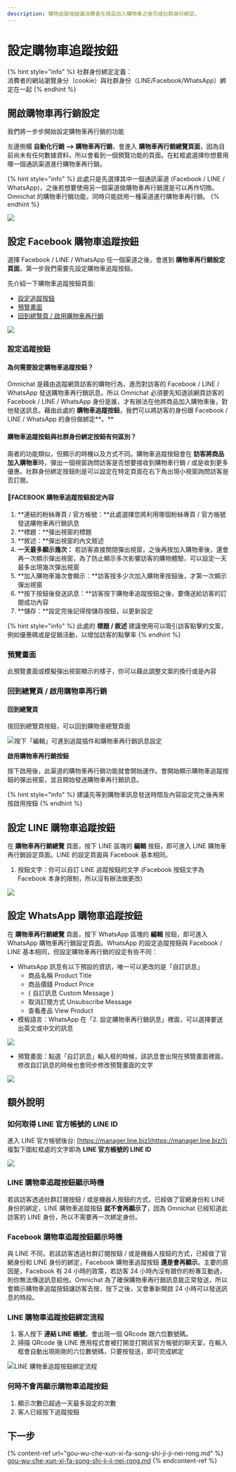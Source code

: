 ```yaml
---
description: 購物追蹤按鈕讓消費者在商品加入購物車之後完成社群身份綁定。
---
```


# 設定購物車追蹤按鈕

{% hint style="info" %}
社群身份綁定定義： \
消費者的網站瀏覽身分（cookie）與社群身份（LINE/Facebook/WhatsApp）綁定在一起
{% endhint %}

## 開啟購物車再行銷設定

我們將一步步開始設定購物車再行銷的功能

左邊側欄 **自動化行銷 --> 購物車再行銷**，會進入 **購物車再行銷總覽頁面**，因為目前尚未有任何數據資料，所以會看到一個預覽功能的頁面。在紅框處選擇你想要用哪一個通訊渠道進行購物車再行銷。

{% hint style="info" %}
此處只是先選擇其中一個通訊渠道 (Facebook / LINE / WhatsApp)，之後若想要使用另一個渠道做購物車再行銷還是可以再作切換。Omnichat 的購物車行銷功能，同時只能啟用一種渠道進行購物車再行銷。
{% endhint %}

![](<../../.gitbook/assets/image (59).png>)

## 設定 Facebook 購物車追蹤按鈕

選擇 Facebook / LINE / WhatsApp 任一個渠道之後，會進到 **購物車再行銷設定頁面**，第一步我們需要先設定購物車追蹤按鈕。

先介紹一下購物車追蹤按鈕頁面:

* [設定追蹤按鈕](she-ding-gou-wu-che-zhui-zong-an-niu.md#she-ding-zhui-zong-an-niu)
* [預覽畫面](she-ding-gou-wu-che-zhui-zong-an-niu.md#yu-lan-hua-mian)
* [回到總覽頁 / 啟用購物車再行銷](she-ding-gou-wu-che-zhui-zong-an-niu.md#hui-dao-zong-lan-ye-qi-yong-gou-wu-che-zai-hang-xiao)

![](<../../.gitbook/assets/截圖 2022-02-25 上午11.13.44.png>)

### 設定追蹤按鈕

#### 為何需要設定購物車追蹤按鈕？

Omnichat 是藉由追蹤網頁訪客的購物行為，進而對訪客的 Facebook / LINE / WhatsApp 發送購物車再行銷訊息。所以 Omnichat 必須要先知道該網頁訪客的 Facebook / LINE / WhatsApp 身份是誰，才有辦法在他將商品加入購物車後，對他發送訊息。藉由此處的 **購物車追蹤按鈕**，我們可以將訪客的身份跟 Facebook / LINE / WhatsApp 的身份做綁定**。**

#### 購物車追蹤按鈕與社群身份綁定按鈕有何區別？

兩者的功能類似，但顯示的時機以及方式不同。購物車追蹤按鈕會在 **訪客將商品加入購物車**時，彈出一個視窗詢問訪客是否想要接收到購物車行銷 / 或是收到更多優惠。社群身份綁定按鈕則是可以設定在特定頁面在右下角出現小視窗詢問訪客是否訂閱。

#### FACEBOOK 購物車追蹤按鈕設定內容

1. **連結的粉絲專頁 / 官方帳號：**此處選擇您將利用哪個粉絲專頁 / 官方帳號發送購物車再行銷訊息
2. **標題：**彈出視窗的標題
3. **敘述：**彈出視窗的內文敘述
4. **一天最多顯示幾次：** 若訪客直接關閉彈出視窗，之後再按加入購物車後，還會再一次顯示彈出視窗，為了防止顯示多次影響訪客的購物體驗，可以設定一天最多出現幾次彈出視窗
5. **加入購物車幾次會顯示：**訪客按多少次加入購物車按鈕後，才第一次顯示彈出視窗
6. **按下按鈕後發送訊息：**訪客按下購物車追蹤按鈕之後，要傳送給訪客的訂閱成功內容
7. **儲存：**設定完後記得按儲存按鈕，以更新設定

{% hint style="info" %}
此處的 **標題 / 敘述** 建議使用可以吸引訪客點擊的文案，例如優惠碼或是促銷活動，以增加訪客的點擊率
{% endhint %}

### 預覽畫面

此預覽畫面或模擬彈出視窗顯示的樣子，你可以藉此調整文案的換行或是內容

### 回到總覽頁 / 啟用購物車再行銷

#### 回到總覽頁

按回到總覽頁按鈕，可以回到購物車總覽頁面

![按下「編輯」可進到追蹤插件和購物車再行銷訊息設定](<../../.gitbook/assets/截圖 2022-06-29 下午7.55.04.png>)

**啟用購物車再行銷按鈕**

按下啟用後，此渠道的購物車再行銷功能就會開始運作。會開始顯示購物車追蹤按鈕的彈出視窗，並且開始發送購物車再行銷訊息。

{% hint style="info" %}
建議先等到購物車訊息發送時間及內容設定完之後再來按啟用按鈕
{% endhint %}

## 設定 LINE 購物車追蹤按鈕

在 **購物車再行銷總覽** 頁面，按下 LINE 區塊的 **編輯** 按鈕，即可進入 LINE 購物車再行銷設定頁面。LINE 的設定頁面與 Facebook 基本相同。

1. 按鈕文字：你可以自訂 LINE 追蹤按鈕的文字 (Facebook 按鈕文字為 Facebook 本身的限制，所以沒有辦法做更改)

![](<../../.gitbook/assets/螢幕快照 2020-06-19 上午11.21.56.png>)

## 設定 WhatsApp 購物車追蹤按鈕

在 **購物車再行銷總覽** 頁面，按下 WhatsApp 區塊的 **編輯** 按鈕，即可進入 WhatsApp 購物車再行銷設定頁面。WhatsApp 的設定追蹤按鈕與 Facebook / LINE 基本相同，但設定購物車再行銷的設定有些不同：

* WhatsApp 訊息有以下預設的資訊，唯一可以更改的是「自訂訊息」
  * 商品名稱 Product Title
  * 商品價錢 Product Price
  * { 自訂訊息 Custom Message }
  * 取消訂閱方式 Unsubscribe Message
  * 查看產品 View Product
* 模板語言：WhatsApp 在「2. 設定購物車再行銷訊息」裡面，可以選擇要送出英文或中文的訊息

![](<../../.gitbook/assets/image (15).png>)

* 預覽畫面：點選「自訂訊息」輸入框的時候，該訊息會出現在預覽畫面裡面，修改自訂訊息的時候也會同步修改預覽畫面的文字

![](<../../.gitbook/assets/image (121).png>)

## 額外說明

### 如何取得 LINE 官方帳號的 LINE ID

進入 LINE 官方帳號後台: [https://manager.line.biz](https://manager.line.biz/)\
複製下圖紅框處的文字即為 **LINE 官方帳號的 LINE ID**

![](<../../.gitbook/assets/螢幕快照 2020-06-29 下午2.30.43.png>)



### LINE 購物車追蹤按鈕顯示時機

若該訪客透過社群訂閱按鈕 / 或是機器人按鈕的方式，已經做了官網身份和 LINE 身份的綁定，LINE 購物車追蹤按鈕 **就不會再顯示了**，因為 Omnichat 已經知道此訪客的 LINE 身份，所以不需要再一次綁定身份。

### Facebook 購物車追蹤按鈕顯示時機

與 LINE 不同，若該訪客透過社群訂閱按鈕 / 或是機器人按鈕的方式，已經做了官網身份和 LINE 身份的綁定，Facebook 購物車追蹤按鈕 **還是會再顯示**。主要的原因是，Facebook 有 24 小時的政策，若訪客 24 小時內沒有跟你的粉專互動過，則你無法傳送訊息給他。Omnichat 為了確保購物車再行銷訊息能正常發送，所以會顯示購物車追蹤按鈕讓訪客去按，按下之後，又會重新開啟 24 小時可以發送訊息的時段。

### LINE 購物車追蹤按鈕綁定流程

1. 客人按下 **連結 LINE 帳號**，會出現一個 QRcode 跟六位數號碼。
2. 掃描 QRcode 後 LINE 應用程式會被打開並打開該官方帳號的聊天室，在輸入框會自動出現剛剛的六位數號碼，只要按發送，即可完成綁定

![LINE 購物車追蹤按鈕綁定流程](<../../.gitbook/assets/螢幕快照 2020-06-29 下午3.06.48.png>)

### 何時不會再顯示購物車追蹤按鈕

1. 顯示次數已超過一天最多設定的次數
2. 客人已經按下追蹤按鈕

## 下一步

{% content-ref url="gou-wu-che-xun-xi-fa-song-shi-ji-ji-nei-rong.md" %}
[gou-wu-che-xun-xi-fa-song-shi-ji-ji-nei-rong.md](gou-wu-che-xun-xi-fa-song-shi-ji-ji-nei-rong.md)
{% endcontent-ref %}
